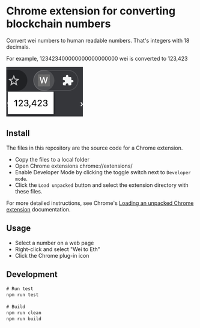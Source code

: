 # Chrome extension for converting blockchain numbers

Convert wei numbers to human readable numbers. That's integers with 18 decimals.

For example, 123423400000000000000000 wei is converted to 123,423

![popup window](./popup.png)

## Install

The files in this repository are the source code for a Chrome extension.

- Copy the files to a local folder
- Open Chrome extensions chrome://extensions/
- Enable Developer Mode by clicking the toggle switch next to `Developer mode`.
- Click the `Load unpacked` button and select the extension directory with these files.

For more detailed instructions, see Chrome's [Loading an unpacked Chrome extension](https://developer.chrome.com/docs/extensions/mv3/getstarted/development-basics/#load-unpacked) documentation.

## Usage

- Select a number on a web page
- Right-click and select "Wei to Eth"
- Click the Chrome plug-in icon

## Development

```
# Run test
npm run test

# Build
npm run clean
npm run build
```
